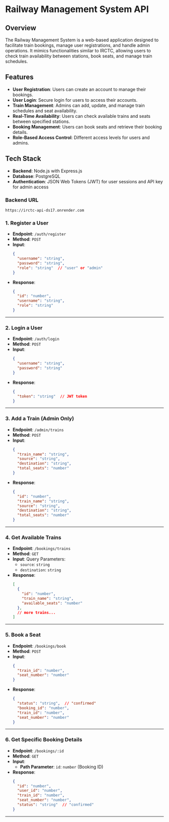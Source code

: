 # Railway Management System API

## Overview
The Railway Management System is a web-based application designed to facilitate train bookings, manage user registrations, and handle admin operations. It mimics functionalities similar to IRCTC, allowing users to check train availability between stations, book seats, and manage train schedules.

## Features
- **User Registration**: Users can create an account to manage their bookings.
- **User Login**: Secure login for users to access their accounts.
- **Train Management**: Admins can add, update, and manage train schedules and seat availability.
- **Real-Time Availability**: Users can check available trains and seats between specified stations.
- **Booking Management**: Users can book seats and retrieve their booking details.
- **Role-Based Access Control**: Different access levels for users and admins.

## Tech Stack
- **Backend**: Node.js with Express.js
- **Database**: PostgreSQL
- **Authentication**: JSON Web Tokens (JWT) for user sessions and API key for admin access

### Backend URL
`https://irctc-api-ds17.onrender.com`

### 1. Register a User
- **Endpoint**: `/auth/register`
- **Method**: `POST`
- **Input**: 
    ```json
    {
      "username": "string",
      "password": "string",
      "role": "string"  // "user" or "admin"
    }
    ```
- **Response**: 
    ```json
    {
      "id": "number",
      "username": "string",
      "role": "string"
    }
    ```

---

### 2. Login a User
- **Endpoint**: `/auth/login`
- **Method**: `POST`
- **Input**: 
    ```json
    {
      "username": "string",
      "password": "string"
    }
    ```
- **Response**: 
    ```json
    {
      "token": "string"  // JWT token
    }
    ```

---

### 3. Add a Train (Admin Only)
- **Endpoint**: `/admin/trains`
- **Method**: `POST`
- **Input**: 
    ```json
    {
      "train_name": "string",
      "source": "string",
      "destination": "string",
      "total_seats": "number"
    }
    ```
- **Response**: 
    ```json
    {
      "id": "number",
      "train_name": "string",
      "source": "string",
      "destination": "string",
      "total_seats": "number"
    }
    ```

---

### 4. Get Available Trains
- **Endpoint**: `/bookings/trains`
- **Method**: `GET`
- **Input**: Query Parameters:
    - `source`: `string`
    - `destination`: `string`
- **Response**: 
    ```json
    [
      {
        "id": "number",
        "train_name": "string",
        "available_seats": "number"
      },
      // more trains...
    ]
    ```

---

### 5. Book a Seat
- **Endpoint**: `/bookings/book`
- **Method**: `POST`
- **Input**: 
    ```json
    {
      "train_id": "number",
      "seat_number": "number"
    }
    ```
- **Response**: 
    ```json
    {
      "status": "string",  // "confirmed"
      "booking_id": "number",
      "train_id": "number",
      "seat_number": "number"
    }
    ```

---

### 6. Get Specific Booking Details
- **Endpoint**: `/bookings/:id`
- **Method**: `GET`
- **Input**: 
    - **Path Parameter**: `id`: `number` (Booking ID)
- **Response**: 
    ```json
    {
      "id": "number",
      "user_id": "number",
      "train_id": "number",
      "seat_number": "number",
      "status": "string"  // "confirmed"
    }
    ```

---
